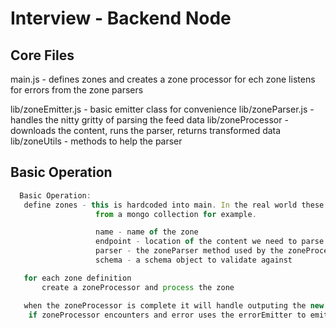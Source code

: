 # Interview - Backend Node

## Core Files
   main.js - defines zones and creates a zone processor for ech zone
             listens for errors from the zone parsers

   lib/zoneEmitter.js - basic emitter class for convenience
   lib/zoneParser.js  - handles the nitty gritty of parsing the feed data
   lib/zoneProcessor  - downloads the content, runs the parser, returns transformed data
   lib/zoneUtils      - methods to help the parser

## Basic Operation
```js
  Basic Operation:
   define zones - this is hardcoded into main. In the real world these could be stored in a separate file or loaded
                   from a mongo collection for example.

                   name - name of the zone
                   endpoint - location of the content we need to parse
                   parser - the zoneParser method used by the zoneProcessor
                   schema - a schema object to validate against

   for each zone definition
       create a zoneProcessor and process the zone

   when the zoneProcessor is complete it will handle outputing the new feed
    if zoneProcessor encounters and error uses the errorEmitter to emit an error message

```
